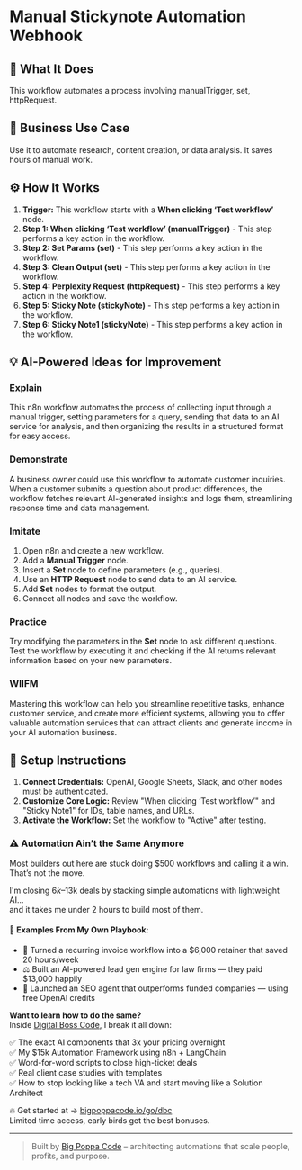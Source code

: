 # Manual Stickynote Automation Webhook

## 🚀 What It Does
This workflow automates a process involving manualTrigger, set, httpRequest.

## 💼 Business Use Case
Use it to automate research, content creation, or data analysis. It saves hours of manual work.

## ⚙️ How It Works
1.  **Trigger:** This workflow starts with a **When clicking ‘Test workflow’** node.
2. **Step 1: When clicking ‘Test workflow’ (manualTrigger)** - This step performs a key action in the workflow.
3. **Step 2: Set Params (set)** - This step performs a key action in the workflow.
4. **Step 3: Clean Output (set)** - This step performs a key action in the workflow.
5. **Step 4: Perplexity Request (httpRequest)** - This step performs a key action in the workflow.
6. **Step 5: Sticky Note (stickyNote)** - This step performs a key action in the workflow.
7. **Step 6: Sticky Note1 (stickyNote)** - This step performs a key action in the workflow.

## 💡 AI-Powered Ideas for Improvement
### Explain
This n8n workflow automates the process of collecting input through a manual trigger, setting parameters for a query, sending that data to an AI service for analysis, and then organizing the results in a structured format for easy access.

### Demonstrate
A business owner could use this workflow to automate customer inquiries. When a customer submits a question about product differences, the workflow fetches relevant AI-generated insights and logs them, streamlining response time and data management.

### Imitate
1. Open n8n and create a new workflow.
2. Add a **Manual Trigger** node.
3. Insert a **Set** node to define parameters (e.g., queries).
4. Use an **HTTP Request** node to send data to an AI service.
5. Add **Set** nodes to format the output.
6. Connect all nodes and save the workflow.

### Practice
Try modifying the parameters in the **Set** node to ask different questions. Test the workflow by executing it and checking if the AI returns relevant information based on your new parameters.

### WIIFM
Mastering this workflow can help you streamline repetitive tasks, enhance customer service, and create more efficient systems, allowing you to offer valuable automation services that can attract clients and generate income in your AI automation business.

## 🔧 Setup Instructions
1. **Connect Credentials:** OpenAI, Google Sheets, Slack, and other nodes must be authenticated.
2. **Customize Core Logic:** Review "When clicking ‘Test workflow’" and "Sticky Note1" for IDs, table names, and URLs.
3. **Activate the Workflow:** Set the workflow to "Active" after testing.

### ⚠️ Automation Ain’t the Same Anymore

Most builders out here are stuck doing $500 workflows and calling it a win.  
That’s not the move.  

I'm closing $6k–$13k deals by stacking simple automations with lightweight AI...  
and it takes me under 2 hours to build most of them.

#### 🧠 Examples From My Own Playbook:
- 🔁 Turned a recurring invoice workflow into a $6,000 retainer that saved 20 hours/week  
- ⚖️ Built an AI-powered lead gen engine for law firms — they paid $13,000 happily  
- 🚀 Launched an SEO agent that outperforms funded companies — using free OpenAI credits  

**Want to learn how to do the same?**  
Inside [Digital Boss Code](https://bigpoppacode.io/go/dbc), I break it all down:

✅ The exact AI components that 3x your pricing overnight  
✅ My $15k Automation Framework using n8n + LangChain  
✅ Word-for-word scripts to close high-ticket deals  
✅ Real client case studies with templates  
✅ How to stop looking like a tech VA and start moving like a Solution Architect  

🔥 Get started at → [bigpoppacode.io/go/dbc](https://bigpoppacode.io/go/dbc)  
Limited time access, early birds get the best bonuses.

---
> Built by [Big Poppa Code](https://bigpoppacode.io) – architecting automations that scale people, profits, and purpose.
